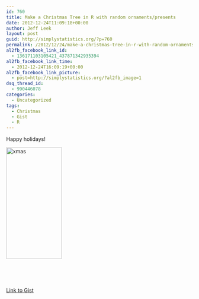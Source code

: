 ```yaml
---
id: 760
title: Make a Christmas Tree in R with random ornaments/presents
date: 2012-12-24T11:09:18+00:00
author: Jeff Leek
layout: post
guid: http://simplystatistics.org/?p=760
permalink: /2012/12/24/make-a-christmas-tree-in-r-with-random-ornamentspresents/
al2fb_facebook_link_id:
  - 136171103105421_437871342935394
al2fb_facebook_link_time:
  - 2012-12-24T16:09:19+00:00
al2fb_facebook_link_picture:
  - post=http://simplystatistics.org/?al2fb_image=1
dsq_thread_id:
  - 990446078
categories:
  - Uncategorized
tags:
  - Christmas
  - Gist
  - R
---
```

Happy holidays!

<a href="http://simplystatistics.org/2012/12/24/make-a-christmas-tree-in-r-with-random-ornamentspresents/xmas/" rel="attachment wp-att-768"><img class="alignnone size-medium wp-image-768" alt="xmas" src="http://simplystatistics.org/wp-content/uploads/2012/12/xmas-150x300.png" width="150" height="300" srcset="http://simplystatistics.org/wp-content/uploads/2012/12/xmas-150x300.png 150w, http://simplystatistics.org/wp-content/uploads/2012/12/xmas.png 480w" sizes="(max-width: 150px) 100vw, 150px" /></a>

&nbsp;



&nbsp;

[Link to Gist](https://gist.github.com/4369771)
